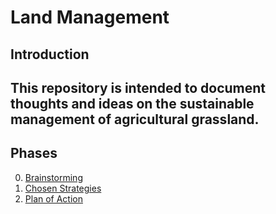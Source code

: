 # Land Management
## Introduction
This repository is intended to document thoughts and ideas on the sustainable management of agricultural grassland.
---
## Phases
0. [Brainstorming](..blob/master/brainstorming.md)
0. [Chosen Strategies](..blob/master/chosen-stat.md)
0. [Plan of Action](..blob/master/action-plan.md)